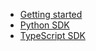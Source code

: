 - [Getting started](https://guides.substrate.run/start)
- [Python SDK](https://github.com/substratelabs/substrate-python)
- [TypeScript SDK](https://github.com/substratelabs/substrate-typescript)
